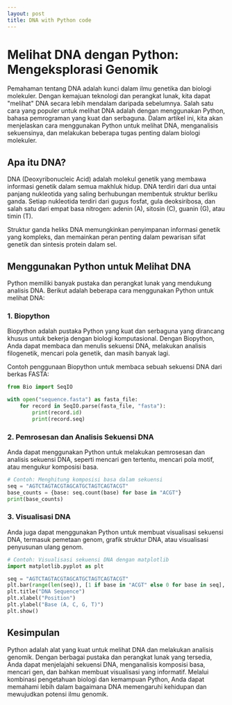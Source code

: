 ```yaml
---
layout: post
title: DNA with Python code
---
```

# Melihat DNA dengan Python: Mengeksplorasi Genomik

Pemahaman tentang DNA adalah kunci dalam ilmu genetika dan biologi molekuler. Dengan kemajuan teknologi dan perangkat lunak, kita dapat "melihat" DNA secara lebih mendalam daripada sebelumnya. Salah satu cara yang populer untuk melihat DNA adalah dengan menggunakan Python, bahasa pemrograman yang kuat dan serbaguna. Dalam artikel ini, kita akan menjelaskan cara menggunakan Python untuk melihat DNA, menganalisis sekuensinya, dan melakukan beberapa tugas penting dalam biologi molekuler.

## Apa itu DNA?

DNA (Deoxyribonucleic Acid) adalah molekul genetik yang membawa informasi genetik dalam semua makhluk hidup. DNA terdiri dari dua untai panjang nukleotida yang saling berhubungan membentuk struktur berliku ganda. Setiap nukleotida terdiri dari gugus fosfat, gula deoksiribosa, dan salah satu dari empat basa nitrogen: adenin (A), sitosin (C), guanin (G), atau timin (T).

Struktur ganda heliks DNA memungkinkan penyimpanan informasi genetik yang kompleks, dan memainkan peran penting dalam pewarisan sifat genetik dan sintesis protein dalam sel.

## Menggunakan Python untuk Melihat DNA

Python memiliki banyak pustaka dan perangkat lunak yang mendukung analisis DNA. Berikut adalah beberapa cara menggunakan Python untuk melihat DNA:

### 1. **Biopython**

Biopython adalah pustaka Python yang kuat dan serbaguna yang dirancang khusus untuk bekerja dengan biologi komputasional. Dengan Biopython, Anda dapat membaca dan menulis sekuensi DNA, melakukan analisis filogenetik, mencari pola genetik, dan masih banyak lagi.

Contoh penggunaan Biopython untuk membaca sebuah sekuensi DNA dari berkas FASTA:

```python
from Bio import SeqIO

with open("sequence.fasta") as fasta_file:
    for record in SeqIO.parse(fasta_file, "fasta"):
        print(record.id)
        print(record.seq)
```

### 2. **Pemrosesan dan Analisis Sekuensi DNA**

Anda dapat menggunakan Python untuk melakukan pemrosesan dan analisis sekuensi DNA, seperti mencari gen tertentu, mencari pola motif, atau mengukur komposisi basa.

```python
# Contoh: Menghitung komposisi basa dalam sekuensi
seq = "AGTCTAGTACGTAGCATGCTAGTCAGTACGT"
base_counts = {base: seq.count(base) for base in "ACGT"}
print(base_counts)
```

### 3. **Visualisasi DNA**

Anda juga dapat menggunakan Python untuk membuat visualisasi sekuensi DNA, termasuk pemetaan genom, grafik struktur DNA, atau visualisasi penyusunan ulang genom.

```python
# Contoh: Visualisasi sekuensi DNA dengan matplotlib
import matplotlib.pyplot as plt

seq = "AGTCTAGTACGTAGCATGCTAGTCAGTACGT"
plt.bar(range(len(seq)), [1 if base in "ACGT" else 0 for base in seq], color=['green' if base in "ACGT" else 'gray' for base in seq])
plt.title("DNA Sequence")
plt.xlabel("Position")
plt.ylabel("Base (A, C, G, T)")
plt.show()
```

## Kesimpulan

Python adalah alat yang kuat untuk melihat DNA dan melakukan analisis genomik. Dengan berbagai pustaka dan perangkat lunak yang tersedia, Anda dapat menjelajahi sekuensi DNA, menganalisis komposisi basa, mencari gen, dan bahkan membuat visualisasi yang informatif. Melalui kombinasi pengetahuan biologi dan kemampuan Python, Anda dapat memahami lebih dalam bagaimana DNA memengaruhi kehidupan dan mewujudkan potensi ilmu genomik.
